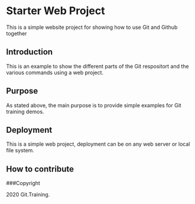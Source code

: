 # Starter Web Project

This is a simple website project for showing how to use Git and Github together

## Introduction

This is an example to show the different parts of the Git respositort and the various commands using a web project.

## Purpose

As stated above, the main purpose is to provide simple examples for Git training demos.

## Deployment
This is a simple web project, deployment can be on any web server or local file system.

## How to contribute

###Copyright

2020 Git.Training.